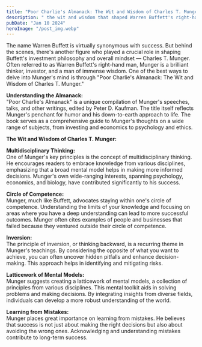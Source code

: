 ```yaml
---
title: "Poor Charlie's Almanack: The Wit and Wisdom of Charles T. Munger"
description: " the wit and wisdom that shaped Warren Buffett's right-hand man, offering readers a multidisciplinary journey through investment philosophy, decision-making principles, and the art of a well-lived life..."
pubDate: "Jan 10 2024"
heroImage: "/post_img.webp"
---
```

The name Warren Buffett is virtually synonymous with success. But behind the scenes, there's another figure who played a crucial role in shaping Buffett's investment philosophy and overall mindset — Charles T. Munger. Often referred to as Warren Buffett's right-hand man, Munger is a brilliant thinker, investor, and a man of immense wisdom. One of the best ways to delve into Munger's mind is through "Poor Charlie's Almanack: The Wit and Wisdom of Charles T. Munger."

**Understanding the Almanack:**  
"Poor Charlie's Almanack" is a unique compilation of Munger's speeches, talks, and other writings, edited by Peter D. Kaufman. The title itself reflects Munger's penchant for humor and his down-to-earth approach to life. The book serves as a comprehensive guide to Munger's thoughts on a wide range of subjects, from investing and economics to psychology and ethics.

**The Wit and Wisdom of Charles T. Munger:**  

**Multidisciplinary Thinking:**  
One of Munger's key principles is the concept of multidisciplinary thinking. He encourages readers to embrace knowledge from various disciplines, emphasizing that a broad mental model helps in making more informed decisions. Munger's own wide-ranging interests, spanning psychology, economics, and biology, have contributed significantly to his success.

**Circle of Competence:**  
Munger, much like Buffett, advocates staying within one's circle of competence. Understanding the limits of your knowledge and focusing on areas where you have a deep understanding can lead to more successful outcomes. Munger often cites examples of people and businesses that failed because they ventured outside their circle of competence.

**Inversion:**  
The principle of inversion, or thinking backward, is a recurring theme in Munger's teachings. By considering the opposite of what you want to achieve, you can often uncover hidden pitfalls and enhance decision-making. This approach helps in identifying and mitigating risks.

**Latticework of Mental Models:**  
Munger suggests creating a latticework of mental models, a collection of principles from various disciplines. This mental toolkit aids in solving problems and making decisions. By integrating insights from diverse fields, individuals can develop a more robust understanding of the world.

**Learning from Mistakes:**  
Munger places great importance on learning from mistakes. He believes that success is not just about making the right decisions but also about avoiding the wrong ones. Acknowledging and understanding mistakes contribute to long-term success.